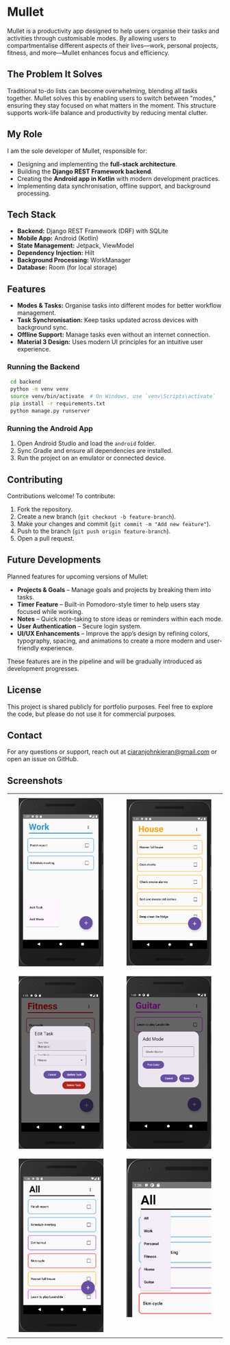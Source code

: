 # Mullet

Mullet is a productivity app designed to help users organise their tasks and activities through customisable modes. By allowing users to compartmentalise different aspects of their lives—work, personal projects, fitness, and more—Mullet enhances focus and efficiency.


## The Problem It Solves
Traditional to-do lists can become overwhelming, blending all tasks together. Mullet solves this by enabling users to switch between "modes," ensuring they stay focused on what matters in the moment. This structure supports work-life balance and productivity by reducing mental clutter.

## My Role
I am the sole developer of Mullet, responsible for:
- Designing and implementing the **full-stack architecture**.
- Building the **Django REST Framework backend**.
- Creating the **Android app in Kotlin** with modern development practices.
- Implementing data synchronisation, offline support, and background processing.

## Tech Stack
- **Backend:** Django REST Framework (DRF) with SQLite
- **Mobile App:** Android (Kotlin)
- **State Management:** Jetpack, ViewModel 
- **Dependency Injection:** Hilt
- **Background Processing:** WorkManager
- **Database:** Room (for local storage)

## Features
- **Modes & Tasks:** Organise tasks into different modes for better workflow management.
- **Task Synchronisation:** Keep tasks updated across devices with background sync.
- **Offline Support:** Manage tasks even without an internet connection.
- **Material 3 Design:** Uses modern UI principles for an intuitive user experience.

### Running the Backend
```sh
 cd backend
 python -m venv venv
 source venv/bin/activate  # On Windows, use `venv\Scripts\activate`
 pip install -r requirements.txt
 python manage.py runserver
```

### Running the Android App
1. Open Android Studio and load the `android` folder.
2. Sync Gradle and ensure all dependencies are installed.
3. Run the project on an emulator or connected device.

## Contributing
Contributions welcome! To contribute:
1. Fork the repository.
2. Create a new branch (`git checkout -b feature-branch`).
3. Make your changes and commit (`git commit -m "Add new feature"`).
4. Push to the branch (`git push origin feature-branch`).
5. Open a pull request.

## Future Developments

Planned features for upcoming versions of Mullet:

- **Projects & Goals** – Manage goals and projects by breaking them into tasks.
- **Timer Feature** – Built-in Pomodoro-style timer to help users stay focused while working.
- **Notes** – Quick note-taking to store ideas or reminders within each mode.
- **User Authentication** – Secure login system.
- **UI/UX Enhancements** – Improve the app’s design by refining colors, typography, spacing, and animations to create a more modern and user-friendly experience.

These features are in the pipeline and will be gradually introduced as development progresses.

## License
This project is shared publicly for portfolio purposes. Feel free to explore the code, but please do not use it for commercial purposes.

## Contact
For any questions or support, reach out at ciaranjohnkieran@gmail.com or open an issue on GitHub.

## Screenshots

<table width="100%" align="center">
  <tr>
    <td width="50%" align="center" style="padding:10px;">
      <img src="assets/screenshots/Work%20mode%20edit%20task.png" width="85%">
    </td>
    <td width="50%" align="center" style="padding:10px;">
      <img src="assets/screenshots/House%20task%20list.png" width="85%">
    </td>
  </tr>
    <tr>
    <td width="50%" align="center" style="padding:10px;">
      <img src="assets/screenshots/Fitness%20mode%20edit%20task.png" width="85%">
    </td>
    <td width="50%" align="center" style="padding:10px;">
      <img src="assets/screenshots/Guitar%20mode%20add%20mode.png" width="85%">
    </td>
  </tr>
  <tr>
    <td width="50%" align="center" style="padding:10px; vertical-align: top;">
      <img src="assets/screenshots/All%20mode.png" width="85%">
    </td>
    <td width="50%" align="center" style="padding:10px; vertical-align: top;">
      <img src="assets/screenshots/Mode%20selector.png" width="85%">
    </td>
  </tr>
</table>





